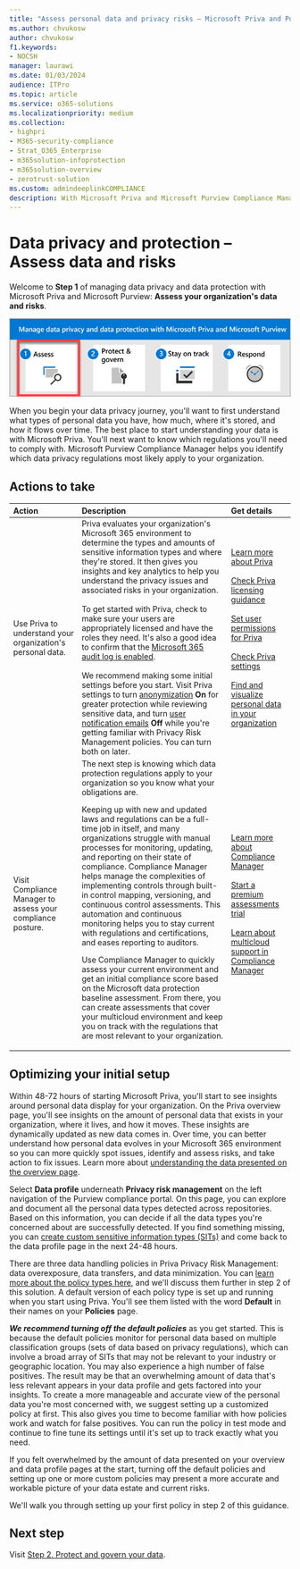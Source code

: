 ```yaml
---
title: "Assess personal data and privacy risks – Microsoft Priva and Purview"
ms.author: chvukosw
author: chvukosw
f1.keywords:
- NOCSH
manager: laurawi
ms.date: 01/03/2024
audience: ITPro
ms.topic: article
ms.service: o365-solutions
ms.localizationpriority: medium
ms.collection:
- highpri
- M365-security-compliance
- Strat_O365_Enterprise
- m365solution-infoprotection
- m365solution-overview
- zerotrust-solution
ms.custom: admindeeplinkCOMPLIANCE
description: With Microsoft Priva and Microsoft Purview Compliance Manager, see how much personal data your org has and where, and which data privacy regulations apply.
---
```


# Data privacy and protection – Assess data and risks

Welcome to **Step 1** of managing data privacy and data protection with Microsoft Priva and Microsoft Purview: **Assess your organization's data and risks**.

![The steps to manage data privacy and data protection with Microsoft Priva and Microsoft Purview](../media/data-privacy-protection/manage-data-privacy-protection-steps-one.png)

When you begin your data privacy journey, you'll want to first understand what types of personal data you have, how much, where it's stored, and how it flows over time. The best place to start understanding your data is with Microsoft Priva. You'll next want to know which regulations you'll need to comply with. Microsoft Purview Compliance Manager helps you identify which data privacy regulations most likely apply to your organization.

## Actions to take

|Action|Description|Get details|
|:---|:----------|:---------------|
|Use Priva to understand your organization's personal data.| Priva evaluates your organization's Microsoft 365 environment to determine the types and amounts of sensitive information types and where they're stored. It then gives you insights and key analytics to help you understand the privacy issues and associated risks in your organization.<br><br>To get started with Priva, check to make sure your users are appropriately licensed and have the roles they need. It's also a good idea to confirm that the [Microsoft 365 audit log is enabled](/privacy/priva/priva-setup#enable-the-microsoft-365-audit-log).<br><br> We recommend making some initial settings before you start. Visit Priva settings to turn [anonymization](/privacy/priva/priva-settings#anonymization) **On** for greater protection while reviewing sensitive data, and turn [user notification emails](/privacy/priva/priva-settings#user-notification-emails) **Off** while you're getting familiar with Privacy Risk Management policies. You can turn both on later.| [Learn more about Priva](/privacy/priva/priva-overview) <br><br> [Check Priva licensing guidance](/privacy/priva/priva-setup)<br><br>[Set user permissions for Priva](/privacy/priva/priva-permissions)<br><br>[Check Priva settings](/privacy/priva/priva-settings)<br><br>[Find and visualize personal data in your organization](/privacy/priva/priva-data-profile)|
|Visit Compliance Manager to assess your compliance posture.| The next step is knowing which data protection regulations apply to your organization so you know what your obligations are.<p><p>Keeping up with new and updated laws and regulations can be a full-time job in itself, and many organizations struggle with manual processes for monitoring, updating, and reporting on their state of compliance. Compliance Manager helps manage the complexities of implementing controls through built-in control mapping, versioning, and continuous control assessments. This automation and continuous monitoring helps you to stay current with regulations and certifications, and eases reporting to auditors. <p><p>Use Compliance Manager to quickly assess your current environment and get an initial compliance score based on the Microsoft data protection baseline assessment. From there, you can create assessments that cover your multicloud environment and keep you on track with the regulations that are most relevant to your organization. | [Learn more about Compliance Manager](/purview/compliance-manager)<br><br>[Start a premium assessments trial](/purview/compliance-easy-trials-compliance-manager-assessments)<br><br>[Learn about multicloud support in Compliance Manager](/purview/compliance-manager-multicloud)|

## Optimizing your initial setup

Within 48-72 hours of starting Microsoft Priva, you'll start to see insights around personal data display for your organization. On the Priva overview page, you'll see insights on the amount of personal data that exists in your organization, where it lives, and how it moves. These insights are dynamically updated as new data comes in. Over time, you can better understand how personal data evolves in your Microsoft 365 environment so you can more quickly spot issues, identify and assess risks, and take action to fix issues. Learn more about [understanding the data presented on the overview page](/privacy/priva/priva-data-profile#explore-the-overview-page).

 ​Select **Data profile** underneath **Privacy risk management** on the left navigation of the Purview compliance portal. On this page, you can explore and document all the personal data types detected across repositories. Based on this information, you can decide if all the data types you're concerned about are successfully detected. If you find something missing, you can [create custom sensitive information types (SITs)](/purview/create-a-custom-sensitive-information-type) and come back to the data profile page in the next 24-48 hours.

There are three data handling policies in Priva Privacy Risk Management: data overexposure, data transfers, and data minimization. You can [learn more about the policy types here](/privacy/priva/risk-management), and we'll discuss them further in step 2 of this solution. A default version of each policy type is set up and running when you start using Priva. You'll see them listed with the word **Default** in their names on your **Policies** page.

***We recommend turning off the default policies*** as you get started. This is because the default policies monitor for personal data based on multiple classification groups (sets of data based on privacy regulations), which can involve a broad array of SITs that may not be relevant to your industry or geographic location. You may also experience a high number of false positives. The result may be that an overwhelming amount of data that's less relevant appears in your data profile and gets factored into your insights. To create a more manageable and accurate view of the personal data you're most concerned with, we suggest setting up a customized policy at first. This also gives you time to become familiar with how policies work and watch for false positives. You can run the policy in test mode and continue to fine tune its settings until it's set up to track exactly what you need.

If you felt overwhelmed by the amount of data presented on your overview and data profile pages at the start, turning off the default policies and setting up one or more custom policies may present a more accurate and workable picture of your data estate and current risks.

We'll walk you through setting up your first policy in step 2 of this guidance.

## Next step

Visit [Step 2. Protect and govern your data](data-privacy-protection-protect-govern.md).